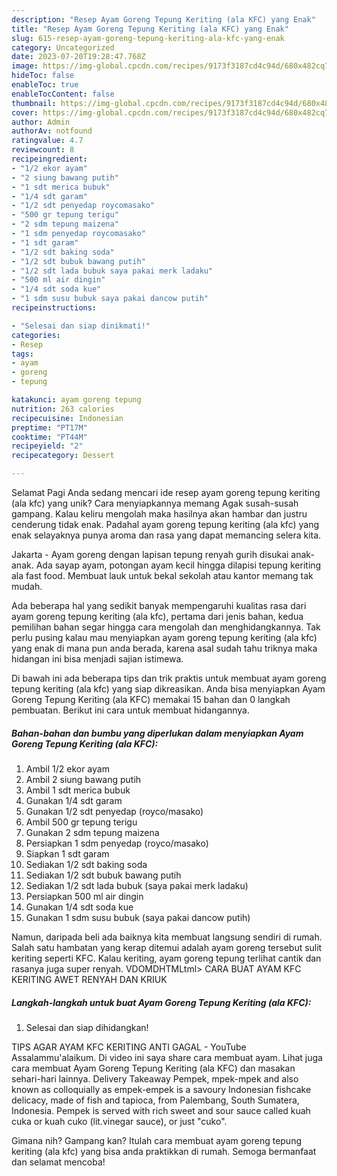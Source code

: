 ```yaml
---
description: "Resep Ayam Goreng Tepung Keriting (ala KFC) yang Enak"
title: "Resep Ayam Goreng Tepung Keriting (ala KFC) yang Enak"
slug: 615-resep-ayam-goreng-tepung-keriting-ala-kfc-yang-enak
category: Uncategorized
date: 2023-07-20T19:28:47.768Z
image: https://img-global.cpcdn.com/recipes/9173f3187cd4c94d/680x482cq70/ayam-goreng-tepung-keriting-ala-kfc-foto-resep-utama.jpg
hideToc: false
enableToc: true
enableTocContent: false
thumbnail: https://img-global.cpcdn.com/recipes/9173f3187cd4c94d/680x482cq70/ayam-goreng-tepung-keriting-ala-kfc-foto-resep-utama.jpg
cover: https://img-global.cpcdn.com/recipes/9173f3187cd4c94d/680x482cq70/ayam-goreng-tepung-keriting-ala-kfc-foto-resep-utama.jpg
author: Admin
authorAv: notfound
ratingvalue: 4.7
reviewcount: 8
recipeingredient:
- "1/2 ekor ayam"
- "2 siung bawang putih"
- "1 sdt merica bubuk"
- "1/4 sdt garam"
- "1/2 sdt penyedap roycomasako"
- "500 gr tepung terigu"
- "2 sdm tepung maizena"
- "1 sdm penyedap roycomasako"
- "1 sdt garam"
- "1/2 sdt baking soda"
- "1/2 sdt bubuk bawang putih"
- "1/2 sdt lada bubuk saya pakai merk ladaku"
- "500 ml air dingin"
- "1/4 sdt soda kue"
- "1 sdm susu bubuk saya pakai dancow putih"
recipeinstructions:

- "Selesai dan siap dinikmati!"
categories:
- Resep
tags:
- ayam
- goreng
- tepung

katakunci: ayam goreng tepung 
nutrition: 263 calories
recipecuisine: Indonesian
preptime: "PT17M"
cooktime: "PT44M"
recipeyield: "2"
recipecategory: Dessert

---
```



Selamat Pagi Anda sedang mencari ide resep ayam goreng tepung keriting (ala kfc) yang unik? Cara menyiapkannya memang Agak susah-susah gampang. Kalau keliru mengolah maka hasilnya akan hambar dan justru cenderung tidak enak. Padahal ayam goreng tepung keriting (ala kfc) yang enak selayaknya punya aroma dan rasa yang dapat memancing selera kita.


Jakarta - Ayam goreng dengan lapisan tepung renyah gurih disukai anak-anak. Ada sayap ayam, potongan ayam kecil hingga dilapisi tepung keriting ala fast food. Membuat lauk untuk bekal sekolah atau kantor memang tak mudah.

Ada beberapa hal yang sedikit banyak mempengaruhi kualitas rasa dari ayam goreng tepung keriting (ala kfc), pertama dari jenis bahan, kedua pemilihan bahan segar hingga cara mengolah dan menghidangkannya. Tak perlu pusing kalau mau menyiapkan ayam goreng tepung keriting (ala kfc) yang enak di mana pun anda berada, karena asal sudah tahu triknya maka hidangan ini bisa menjadi sajian istimewa.


Di bawah ini ada beberapa tips dan trik praktis untuk membuat ayam goreng tepung keriting (ala kfc) yang siap dikreasikan. Anda bisa menyiapkan Ayam Goreng Tepung Keriting (ala KFC) memakai 15 bahan dan 0 langkah pembuatan. Berikut ini cara untuk membuat hidangannya.

<!--inarticleads1-->

##### Bahan-bahan dan bumbu yang diperlukan dalam menyiapkan Ayam Goreng Tepung Keriting (ala KFC):

1. Ambil 1/2 ekor ayam
1. Ambil 2 siung bawang putih
1. Ambil 1 sdt merica bubuk
1. Gunakan 1/4 sdt garam
1. Gunakan 1/2 sdt penyedap (royco/masako)
1. Ambil 500 gr tepung terigu
1. Gunakan 2 sdm tepung maizena
1. Persiapkan 1 sdm penyedap (royco/masako)
1. Siapkan 1 sdt garam
1. Sediakan 1/2 sdt baking soda
1. Sediakan 1/2 sdt bubuk bawang putih
1. Sediakan 1/2 sdt lada bubuk (saya pakai merk ladaku)
1. Persiapkan 500 ml air dingin
1. Gunakan 1/4 sdt soda kue
1. Gunakan 1 sdm susu bubuk (saya pakai dancow putih)


Namun, daripada beli ada baiknya kita membuat langsung sendiri di rumah. Salah satu hambatan yang kerap ditemui adalah ayam goreng tersebut sulit keriting seperti KFC. Kalau keriting, ayam goreng tepung terlihat cantik dan rasanya juga super renyah. VDOMDHTMLtml&gt; CARA BUAT AYAM KFC KERITING AWET RENYAH DAN KRIUK 

<!--inarticleads2-->

##### Langkah-langkah untuk buat Ayam Goreng Tepung Keriting (ala KFC):


1. Selesai dan siap dihidangkan!

TIPS AGAR AYAM KFC KERITING ANTI GAGAL - YouTube Assalammu&#39;alaikum. Di video ini saya share cara membuat ayam. Lihat juga cara membuat Ayam Goreng Tepung Keriting (ala KFC) dan masakan sehari-hari lainnya. Delivery Takeaway Pempek, mpek-mpek and also known as colloquially as empek-empek is a savoury Indonesian fishcake delicacy, made of fish and tapioca, from Palembang, South Sumatera, Indonesia. Pempek is served with rich sweet and sour sauce called kuah cuka or kuah cuko (lit.vinegar sauce), or just &#34;cuko&#34;. 

Gimana nih? Gampang kan? Itulah cara membuat ayam goreng tepung keriting (ala kfc) yang bisa anda praktikkan di rumah. Semoga bermanfaat dan selamat mencoba!
